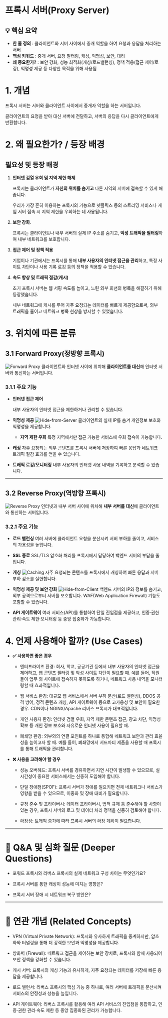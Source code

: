 # 프록시 서버(Proxy Server)

## 💡 핵심 요약
- **한 줄 정의** : 클라이언트와 서버 사이에서 중개 역할을 하여 요청과 응답을 처리하는 서버
- **핵심 키워드** : 중개 서버, 요청 필터링, 캐싱, 익명성, 보안, 대리
- **왜 중요한가?** : 보안 강화, 성능 최적화(캐싱/로드밸런싱), 정책 적용(접근 제어/로깅), 익명성 제공 등 다양한 목적을 위해 사용됨

# **1. 개념**
프록시 서버는 서버와 클라이언트 사이에서 중개자 역할을 하는 서버입니다.

클라이언트의 요청을 받아 대신 서버에 전달하고, 서버의 응답을 다시 클라이언트에게 반환합니다.

# **2. 왜 필요한가? / 등장 배경**
## 필요성 및 등장 배경
1. **인터넷 검열 우회 및 지역 제한 해제**

    프록시는 클라이언트가 **자신의 위치를 숨기고** 다른 지역의 서버에 접속할 수 있게 해줍니다.

    우리가 가장 흔히 이용하는 프록시의 기능으로 넷플릭스 등의 스트리밍 서비스나 게임 서버 접속 시 지역 제한을 우회하는 데 사용됩니다.

2. **보안 강화**.

    프록시는 클라이언트나 내부 서버의 실제 IP 주소를 숨기고, **악성 트래픽을 필터링**하여 내부 네트워크를 보호합니다.

3. **접근 제어 및 정책 적용**

    기업이나 기관에서는 프록시를 통해 **내부 사용자의 인터넷 접근을 관리**하고, 특정 사이트 차단이나 사용 기록 로깅 등의 정책을 적용할 수 있습니다.

4. **속도 향상 및 트래픽 절감(캐시)**

    초기 프록시 서버는 웹 서핑 속도를 높이고, 느린 외부 회선의 병목을 해결하기 위해 등장했습니다. 
    
    내부 네트워크에 캐시를 두어 자주 요청되는 데이터를 빠르게 제공함으로써, 외부 트래픽을 줄이고 네트워크 병목 현상을 방지할 수 있었습니다.

# **3. 위치에 따른 분류**
## 3.1 Forward Proxy(정방향 프록시)
![Forward Proxy](./src/forward-proxy.png)
클라이언트와 인터넷 사이에 위치해 **클라이언트를 대신**해 인터넷 서버와 통신하는 서버입니다.

### 3.1.1 주요 기능
- **인터넷 접근 제어**

    내부 사용자의 인터넷 접근을 제한하거나 관리할 수 있습니다.

- **익명성 제공**
    ![Hide-from-Server](./src/hide-from-server.png)
    클라이언트의 실제 IP를 숨겨 개인정보 보호와 익명성을 제공합니다.
    
    - **지역 제한 우회**
        특정 지역에서만 접근 가능한 서비스에 우회 접속이 가능합니다.

- **캐싱**
    자주 요청되는 외부 콘텐츠를 프록시 서버에 저장하여 빠른 응답과 네트워크 트래픽 절감 효과를 얻을 수 있습니다.

- **트래픽 로깅/모니터링**
    내부 사용자의 인터넷 사용 내역을 기록하고 분석할 수 있습니다.

---

## 3.2 Reverse Proxy(역방향 프록시)
![Reverse Proxy](./src/reverse-proxy.png)
인터넷과 내부 서버 사이에 위치해 **내부 서버를 대신**해 클라이언트와 통신하는 서버입니다.

### 3.2.1 주요 기능
- **로드 밸런싱**
    여러 서버에 클라이언트 요청을 분산시켜 서버 부하를 줄이고, 서비스의 가용성을 높입니다.

- **SSL 종료**
     SSL/TLS 암호화 처리를 프록시에서 담당하여 백엔드 서버의 부담을 줄입니다.

- **캐싱**
    ![Caching](./src/caching.png)
    자주 요청되는 콘텐츠를 프록시에서 캐싱하여 빠른 응답과 서버 부하 감소를 실현합니다.

- **익명성 제공 및 보안 강화**
    ![Hide-from-Client](./src/hide-from-client.png)
    백엔드 서버의 IP와 정보를 숨기고, 외부 공격으로부터 서버를 보호합니다. WAF(Web Application Firewall) 기능도 포함할 수 있습니다.

- **API 게이트웨이**
    여러 서비스(API)를 통합하여 단일 진입점을 제공하고, 인증·권한 관리·속도 제한·모니터링 등 중앙 집중화가 가능합니다.

# **4. 언제 사용해야 할까? (Use Cases)**
- **✅ 사용하면 좋은 경우**
    - 엔터프라이즈 환경: 회사, 학교, 공공기관 등에서 내부 사용자의 인터넷 접근을 제어하고, 웹 콘텐츠 필터링 및 악성 사이트 차단이 필요할 때. 예를 들어, 직원들이 업무 외 사이트에 접속하지 못하도록 하거나, 네트워크 사용 내역을 모니터링할 때 효과적입니다.

    - 웹 서비스 환경: 대규모 웹 서비스에서 서버 부하 분산(로드 밸런싱), DDOS 공격 방어, 정적 콘텐츠 캐싱, API 게이트웨이 등으로 고가용성 및 보안이 필요한 경우. CDN이나 NGINX/Apache 리버스 프록시가 대표적입니다.

    - 개인 사용자 환경: 인터넷 검열 우회, 지역 제한 콘텐츠 접근, 광고 차단, 익명성 확보 등 개인 정보 보호와 자유로운 인터넷 사용이 필요할 때.

    - 폐쇄망 환경: 외부와의 연결 포인트를 하나로 통합해 네트워크 보안과 관리 효율성을 높이고자 할 때. 예를 들어, 폐쇄망에서 서드파티 제품을 사용할 때 프록시를 통해 트래픽을 관리합니다.
- **❌ 사용을 고려해야 할 경우**
    - 성능 오버헤드: 프록시 서버를 경유하면서 지연 시간이 발생할 수 있으므로, 실시간성이 중요한 서비스에서는 신중히 도입해야 합니다.

    - 단일 장애점(SPOF): 프록시 서버가 장애를 일으키면 전체 네트워크나 서비스가 영향을 받을 수 있으므로, 이중화 및 장애 대비가 필요합니다.

    - 규정 준수 및 프라이버시: 데이터 프라이버시, 법적 규제 등 준수해야 할 사항이 있는 경우, 프록시 서버의 로그 및 데이터 처리 정책을 신중히 검토해야 합니다.

    - 확장성: 트래픽 증가에 따라 프록시 서버의 확장 계획이 필요합니다.
---

# **🤔 Q&A 및 심화 질문 (Deeper Questions)**
- 포워드 프록시와 리버스 프록시의 실제 네트워크 구성 차이는 무엇인가요?

- 프록시 서버를 통한 캐싱이 성능에 미치는 영향은?

- 프록시 서버 장애 시 네트워크 복구 방안은?

---

# **🔗 연관 개념 (Related Concepts)**
- VPN (Virtual Private Network): 프록시와 유사하게 트래픽을 중계하지만, 암호화와 터널링을 통해 더 강력한 보안과 익명성을 제공합니다.

- 방화벽 (Firewall): 네트워크 접근을 제어하는 보안 장치로, 프록시와 함께 사용되어 보안 정책을 강화할 수 있습니다.

- 캐시 서버: 프록시의 캐싱 기능과 유사하게, 자주 요청되는 데이터를 저장해 빠른 응답을 제공합니다.

- 로드 밸런서: 리버스 프록시의 핵심 기능 중 하나로, 여러 서버에 트래픽을 분산시켜 서비스의 안정성과 성능을 높입니다.

- API 게이트웨이: 리버스 프록시를 활용해 여러 API 서비스의 진입점을 통합하고, 인증·권한 관리·속도 제한 등 중앙 집중화된 관리가 가능합니다.
